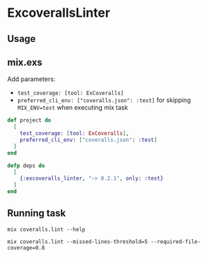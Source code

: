 # ExcoverallsLinter

## Usage

## mix.exs

Add parameters:

- `test_coverage: [tool: ExCoveralls]`
- `preferred_cli_env: ["coveralls.json": :test]` for skipping `MIX_ENV=test` when executing mix task

```elixir
def project do
  [
    test_coverage: [tool: ExCoveralls],
    preferred_cli_env: ["coveralls.json": :test]
  ]
end

defp deps do
  [
    {:excoveralls_linter, "~> 0.2.1", only: :test}
  ]
end
```

## Running task

```
mix coveralls.lint --help
```

```
mix coveralls.lint --missed-lines-threshold=5 --required-file-coverage=0.8
```



